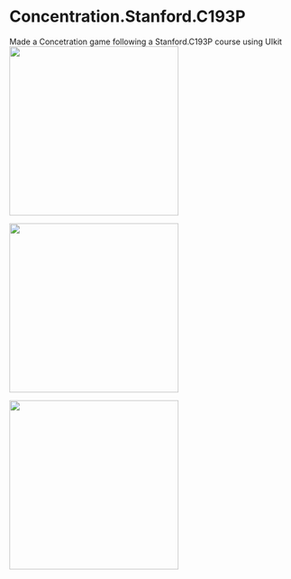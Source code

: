# Concentration.Stanford.C193P
Made a Concetration game following a Stanford.C193P course using UIkit
<a href="https://user-images.githubusercontent.com/113336356/234706254-b0cf46df-e49a-4fb4-b0ef-d05d0dc0d931.png"><img src="https://user-images.githubusercontent.com/113336356/234706254-b0cf46df-e49a-4fb4-b0ef-d05d0dc0d931.png" width="300"></a>

<a href="https://user-images.githubusercontent.com/113336356/234706342-301e1835-6a04-4f81-a64c-0bb318dd08a9.png"><img src="https://user-images.githubusercontent.com/113336356/234706342-301e1835-6a04-4f81-a64c-0bb318dd08a9.png" width="300"></a>

<a href="https://user-images.githubusercontent.com/113336356/234706377-d8b660d1-084e-40ce-a9e3-be8b564972cb.png"><img src="https://user-images.githubusercontent.com/113336356/234706377-d8b660d1-084e-40ce-a9e3-be8b564972cb.png" width="300"></a>
